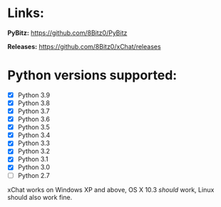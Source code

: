 # Links:

**PyBitz:** https://github.com/8Bitz0/PyBitz

**Releases:** https://github.com/8Bitz0/xChat/releases

# Python versions supported:

- [x] Python 3.9
- [x] Python 3.8
- [x] Python 3.7
- [x] Python 3.6
- [x] Python 3.5
- [x] Python 3.4
- [x] Python 3.3
- [x] Python 3.2
- [x] Python 3.1
- [x] Python 3.0
- [ ] Python 2.7

xChat works on Windows XP and above, OS X 10.3 *should* work, Linux should also work fine.
